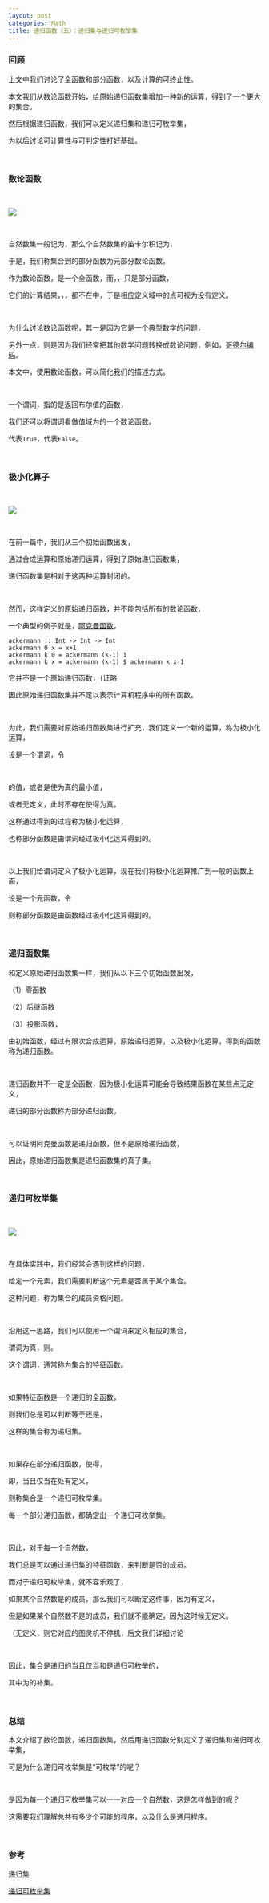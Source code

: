 ```yaml
---
layout: post
categories: Math
title: 递归函数（五）：递归集与递归可枚举集
---
```


### 回顾

上文中我们讨论了全函数和部分函数，以及计算的可终止性。

本文我们从数论函数开始，给原始递归函数集增加一种新的运算，得到了一个更大的集合。

然后根据递归函数，我们可以定义递归集和递归可枚举集，

为以后讨论可计算性与可判定性打好基础。

<br/>

### 数论函数

<br/>

![](http://upload-images.jianshu.io/upload_images/1023733-567ebbb9d0fa7c88.png?imageMogr2/auto-orient/strip%7CimageView2/2/w/1240)

<br/>

自然数集一般记为<span data-katex="N=\lbrace 0,1,2,\cdots \rbrace "></span>，那么<span data-katex="n"></span>个自然数集的笛卡尔积记为<span data-katex="N^n"></span>，

于是，我们称集合<span data-katex="N^n"></span>到<span data-katex="N"></span>的部分函数为<span data-katex="n"></span>元部分数论函数。

作为数论函数，<span data-katex="2x"></span>是一个全函数，而<span data-katex="x/2"></span>，<span data-katex="x-y"></span>，<span data-katex="\sqrt{x}"></span>只是部分函数，

它们的计算结果，<span data-katex="3/2"></span>，<span data-katex="4-6"></span>，<span data-katex="\sqrt{5}"></span>都不在<span data-katex="N"></span>中，于是相应定义域中的点可视为没有定义。

<br/>

为什么讨论数论函数呢，其一是因为它是一个典型数学的问题，

另外一点，则是因为我们经常把其他数学问题转换成数论问题，例如，[哥德尔编码](https://zh.wikipedia.org/wiki/%E5%93%A5%E5%BE%B7%E5%B0%94%E6%95%B0)。

本文中，使用数论函数，可以简化我们的描述方式。

<br/>

一个谓词，指的是返回布尔值的函数，

我们还可以将谓词看做值域为<span data-katex="\lbrace 0,1\rbrace "></span>的一个数论函数。

<span data-katex="0"></span>代表`True`，<span data-katex="1"></span>代表`False`。

<br/>

### 极小化算子

<br/>

![](http://upload-images.jianshu.io/upload_images/1023733-b1d4c18df4caf3bc.png?imageMogr2/auto-orient/strip%7CimageView2/2/w/1240)

<br/>

在前一篇中，我们从三个初始函数出发，

通过合成运算和原始递归运算，得到了原始递归函数集，

递归函数集是相对于这两种运算封闭的。

<br/>

然而，这样定义的原始递归函数，并不能包括所有的数论函数，

一个典型的例子就是，[阿克曼函数](https://zh.wikipedia.org/zh/%E9%98%BF%E5%85%8B%E6%9B%BC%E5%87%BD%E6%95%B8)，

```
ackermann :: Int -> Int -> Int 
ackermann 0 x = x+1
ackermann k 0 = ackermann (k-1) 1
ackermann k x = ackermann (k-1) $ ackermann k x-1
```

它并不是一个原始递归函数，（证略

因此原始递归函数集并不足以表示计算机程序中的所有函数。

<br/>

为此，我们需要对原始递归函数集进行扩充，我们定义一个新的运算，称为极小化运算，

设<span data-katex="P(x_1,\cdots ,x_n,t)"></span>是一个谓词，令

<span data-katex="f(x_1,\cdots ,x_n)=min\ P(x_1,\cdots ,x_n,t)"></span>

<br/>

<span data-katex="f(x_1,\cdots ,x_n)"></span>的值，或者是使<span data-katex="P(x_1,\cdots ,x_n,t)"></span>为真的最小<span data-katex="t"></span>值，

或者无定义，此时不存在<span data-katex="t"></span>使得<span data-katex="P(x_1,\cdots ,x_n,t)"></span>为真。

这样通过<span data-katex="min"></span>得到<span data-katex="f(x_1,\cdots ,x_n)"></span>的过程称为极小化运算，

也称部分函数<span data-katex="f(x_1,\cdots ,x_n)"></span>是由谓词经过极小化运算得到的。

<br/>

以上我们给谓词定义了极小化运算，现在我们将极小化运算推广到一般的函数上面，

设<span data-katex="g(x_1,\cdots ,x_n,t)"></span>是一个<span data-katex="n+1"></span>元函数，令

<span data-katex="f(x_1,\cdots ,x_n)=min\lbrace g(x_1,\cdots ,x_n,t)=0\rbrace "></span>

则称部分函数<span data-katex="f(x_1,\cdots ,x_n)"></span>是由函数<span data-katex="g(x_1,\cdots ,x_n,t)"></span>经过极小化运算得到的。

<br/>

### 递归函数集

和定义原始递归函数集一样，我们从以下三个初始函数出发，

（1）零函数<span data-katex="n(x)=0"></span>

（2）后继函数<span data-katex="s(x)=x+1"></span>

（3）投影函数<span data-katex="u^n_i(x_1,\cdots ,x_n)=x_i"></span>，<span data-katex="1\leqslant i\leqslant n"></span>

由初始函数，经过有限次合成运算，原始递归运算，以及极小化运算，得到的函数称为递归函数。

<br/>

递归函数并不一定是全函数，因为极小化运算可能会导致结果函数在某些点无定义，

递归的部分函数称为部分递归函数。

<br/>

可以证明阿克曼函数是递归函数，但不是原始递归函数，

因此，原始递归函数集是递归函数集的真子集。

<br/>

### 递归可枚举集

<br/>

![](http://upload-images.jianshu.io/upload_images/1023733-6f7383f96e58c74e.png?imageMogr2/auto-orient/strip%7CimageView2/2/w/1240)

<br/>

在具体实践中，我们经常会遇到这样的问题，

给定一个元素，我们需要判断这个元素是否属于某个集合。

这种问题，称为集合的成员资格问题。

<br/>

沿用这一思路，我们可以使用一个谓词<span data-katex="\chi _B"></span>来定义相应的集合<span data-katex="B\subseteq N"></span>，

<span data-katex="B=\lbrace x\in N|\chi _B(x)\rbrace "></span>

谓词<span data-katex="\chi _B(x)"></span>为真，则<span data-katex="x\in B"></span>。

这个谓词<span data-katex="\chi _B(x)"></span>，通常称为集合<span data-katex="B"></span>的特征函数。

<br/>

如果特征函数<span data-katex="\chi _B"></span>是一个递归的全函数，

则我们总是可以判断<span data-katex="\chi _B(x)"></span>等于<span data-katex="0"></span>还是<span data-katex="1"></span>，

这样的集合<span data-katex="B"></span>称为递归集。

<br/>

如果存在部分递归函数<span data-katex="g"></span>，使得<span data-katex="B=\lbrace x\in N|g(x)\downarrow \rbrace"></span>，

即，<span data-katex="x\in B"></span>当且仅当<span data-katex="g"></span>在<span data-katex="x"></span>处有定义，

则称集合<span data-katex="B"></span>是一个递归可枚举集。

每一个部分递归函数，都确定出一个递归可枚举集。

<br/>

因此，对于每一个自然数<span data-katex="x\in N"></span>，

我们总是可以通过递归集<span data-katex="B"></span>的特征函数<span data-katex="\chi _B"></span>，来判断<span data-katex="x"></span>是否<span data-katex="B"></span>的成员。

而对于递归可枚举集，就不容乐观了，

如果某个自然数<span data-katex="x\in N"></span>是<span data-katex="B"></span>的成员，那么我们可以断定这件事，因为<span data-katex="g(x)"></span>有定义，

但是如果某个自然数<span data-katex="y\in N"></span>不是<span data-katex="B"></span>的成员，我们就不能确定，因为这时候<span data-katex="g(x)"></span>无定义。

（<span data-katex="g(x)"></span>无定义，则它对应的图灵机不停机，后文我们详细讨论

<br/>

因此，集合<span data-katex="B"></span>是递归的当且仅当<span data-katex="B"></span>和<span data-katex="\bar{B}"></span>是递归可枚举的，

其中<span data-katex="\bar{B}"></span>为<span data-katex="B"></span>的补集。

<br/>

### 总结

本文介绍了数论函数，递归函数集，然后用递归函数分别定义了递归集和递归可枚举集，

可是为什么递归可枚举集是“可枚举”的呢？

<br/>

是因为每一个递归可枚举集可以一一对应一个自然数，这是怎样做到的呢？

这需要我们理解总共有多少个可能的程序，以及什么是通用程序。

<br/>

### 参考

[递归集](https://zh.wikipedia.org/wiki/%E9%80%92%E5%BD%92%E9%9B%86%E5%90%88)

[递归可枚举集](https://zh.wikipedia.org/wiki/%E9%80%92%E5%BD%92%E5%8F%AF%E6%9E%9A%E4%B8%BE%E9%9B%86%E5%90%88)
